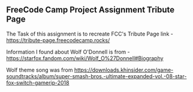 ## FreeCode Camp Project Assignment Tribute Page

The Task of this assignment is to recreate FCC's Tribute Page link - https://tribute-page.freecodecamp.rocks/

Information I found about Wolf O'Donnell is from - https://starfox.fandom.com/wiki/Wolf_O%27Donnell#Biography

Wolf theme song was from https://downloads.khinsider.com/game-soundtracks/album/super-smash-bros.-ultimate-expanded-vol.-08-star-fox-switch-gamerip-2018
